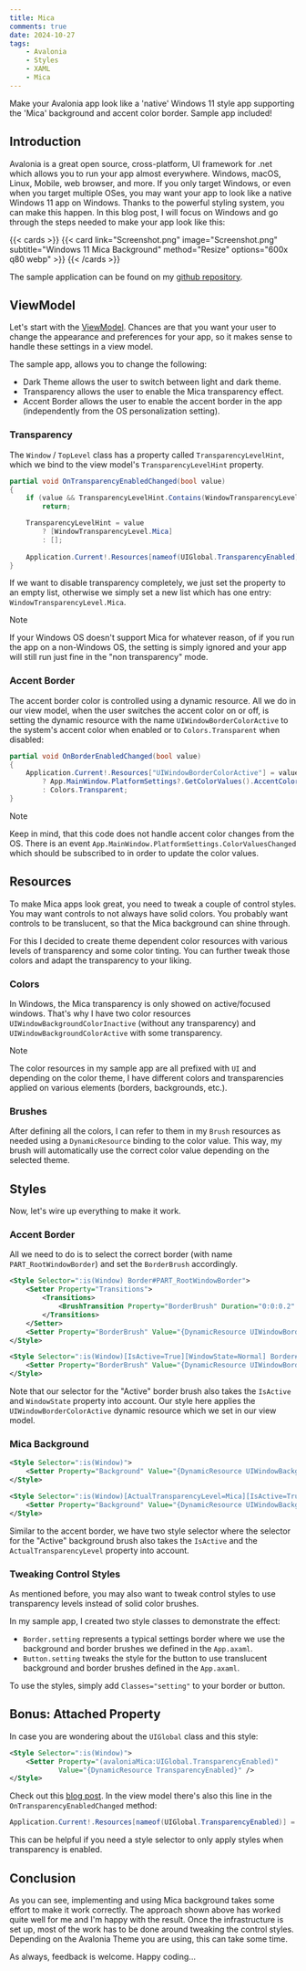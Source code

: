 ```yaml
---
title: Mica
comments: true
date: 2024-10-27
tags: 
    - Avalonia
    - Styles
    - XAML
    - Mica
---
```



Make your Avalonia app look like a 'native' Windows 11 style app supporting the 'Mica' background and accent color border. Sample app included!

<!--more-->

## Introduction

Avalonia is a great open source, cross-platform, UI framework for .net which allows you to run your app almost everywhere. Windows, macOS, Linux, Mobile, web browser, and more. If you only target Windows, or even when you target multiple OSes, you may want your app to look like a native Windows 11 app on Windows. Thanks to the powerful styling system, you can make this happen. In this blog post, I will focus on Windows and go through the steps needed to make your app look like this:

{{< cards >}}
  {{< card link="Screenshot.png" image="Screenshot.png" subtitle="Windows 11 Mica Background" method="Resize" options="600x q80 webp" >}}
{{< /cards >}}

The sample application can be found on my [github repository](https://github.com/StefanKoell/Misc/tree/main/src/AvaloniaMica).

## ViewModel

Let's start with the [ViewModel](https://github.com/StefanKoell/Misc/blob/main/src/AvaloniaMica/MainWindowViewModel.cs). Chances are that you want your user to change the appearance and preferences for your app, so it makes sense to handle these settings in a view model.

The sample app, allows you to change the following:
- Dark Theme allows the user to switch between light and dark theme.
- Transparency allows the user to enable the Mica transparency effect.
- Accent Border allows the user to enable the accent border in the app (independently from the OS personalization setting).

### Transparency

The `Window` / `TopLevel` class has a property called `TransparencyLevelHint`, which we bind to the view model's `TransparencyLevelHint` property.

```csharp {linenos=table}
partial void OnTransparencyEnabledChanged(bool value)
{
    if (value && TransparencyLevelHint.Contains(WindowTransparencyLevel.Mica))
        return;

    TransparencyLevelHint = value
        ? [WindowTransparencyLevel.Mica]
        : [];
    
    Application.Current!.Resources[nameof(UIGlobal.TransparencyEnabled)] = value;
}
```

If we want to disable transparency completely, we just set the property to an empty list, otherwise we simply set a new list which has one entry: `WindowTransparencyLevel.Mica`.

> [!NOTE]
> If your Windows OS doesn't support Mica for whatever reason, of if you run the app on a non-Windows OS, the setting is simply ignored and your app will still run just fine in the "non transparency" mode.

### Accent Border

The accent border color is controlled using a dynamic resource. All we do in our view model, when the user switches the accent color on or off, is setting the dynamic resource with the name `UIWindowBorderColorActive` to the system's accent color when enabled or to `Colors.Transparent` when disabled:

```csharp {linenos=table}
partial void OnBorderEnabledChanged(bool value)
{
    Application.Current!.Resources["UIWindowBorderColorActive"] = value
        ? App.MainWindow.PlatformSettings?.GetColorValues().AccentColor1 ?? Colors.Transparent
        : Colors.Transparent;
}
```

> [!NOTE]
> Keep in mind, that this code does not handle accent color changes from the OS. There is an event `App.MainWindow.PlatformSettings.ColorValuesChanged` which should be subscribed to in order to update the color values.

## Resources

To make Mica apps look great, you need to tweak a couple of control styles. You may want controls to not always have solid colors. You probably want controls to be translucent, so that the Mica background can shine through.

For this I decided to create theme dependent color resources with various levels of transparency and some color tinting. You can further tweak those colors and adapt the transparency to your liking.

### Colors

In Windows, the Mica transparency is only showed on active/focused windows. That's why I have two color resources `UIWindowBackgroundColorInactive` (without any transparency) and `UIWindowBackgroundColorActive` with some transparency.

> [!NOTE]
> The color resources in my sample app are all prefixed with `UI` and depending on the color theme, I have different colors and transparencies applied on various elements (borders, backgrounds, etc.).

### Brushes

After defining all the colors, I can refer to them in my `Brush` resources as needed using a `DynamicResource` binding to the color value. This way, my brush will automatically use the correct color value depending on the selected theme.

## Styles

Now, let's wire up everything to make it work.

### Accent Border

All we need to do is to select the correct border (with name `PART_RootWindowBorder`) and set the `BorderBrush` accordingly.

```xml {linenos=table}
<Style Selector=":is(Window) Border#PART_RootWindowBorder">
    <Setter Property="Transitions">
        <Transitions>
            <BrushTransition Property="BorderBrush" Duration="0:0:0.2" />
        </Transitions>
    </Setter>
    <Setter Property="BorderBrush" Value="{DynamicResource UIWindowBorderColorInactive}" />
</Style>

<Style Selector=":is(Window)[IsActive=True][WindowState=Normal] Border#PART_RootWindowBorder">
    <Setter Property="BorderBrush" Value="{DynamicResource UIWindowBorderColorActive}" />
</Style>
```

Note that our selector for the "Active" border brush also takes the `IsActive` and `WindowState` property into account. Our style here applies the `UIWindowBorderColorActive` dynamic resource which we set in our view model.

### Mica Background

```xml {linenos=table}
<Style Selector=":is(Window)">
    <Setter Property="Background" Value="{DynamicResource UIWindowBackgroundBrushInactive}" />
</Style>

<Style Selector=":is(Window)[ActualTransparencyLevel=Mica][IsActive=True]">
    <Setter Property="Background" Value="{DynamicResource UIWindowBackgroundBrushActive}" />
</Style>
```

Similar to the accent border, we have two style selector where the selector for the "Active" background brush also takes the `IsActive` and the `ActualTransparencyLevel` property into account.

### Tweaking Control Styles

As mentioned before, you may also want to tweak control styles to use transparency levels instead of solid color brushes.

In my sample app, I created two style classes to demonstrate the effect:

- `Border.setting` represents a typical settings border where we use the background and border brushes we defined in the `App.axaml`.
- `Button.setting` tweaks the style for the button to use translucent background and border brushes defined in the `App.axaml`.

To use the styles, simply add `Classes="setting"` to your border or button.

## Bonus: Attached Property

In case you are wondering about the `UIGlobal` class and this style:
```xml {linenos=table}
<Style Selector=":is(Window)">
    <Setter Property="(avaloniaMica:UIGlobal.TransparencyEnabled)"
            Value="{DynamicResource TransparencyEnabled}" />
</Style>
```

Check out this [blog post](/blog/2024/06/29/central-style-switcher). In the view model there's also this line in the `OnTransparencyEnabledChanged` method:
```csharp
Application.Current!.Resources[nameof(UIGlobal.TransparencyEnabled)] = value;
```

This can be helpful if you need a style selector to only apply styles when transparency is enabled.

## Conclusion

As you can see, implementing and using Mica background takes some effort to make it work correctly. The approach shown above has worked quite well for me and I'm happy with the result. Once the infrastructure is set up, most of the work has to be done around tweaking the control styles. Depending on the Avalonia Theme you are using, this can take some time.

As always, feedback is welcome. Happy coding...